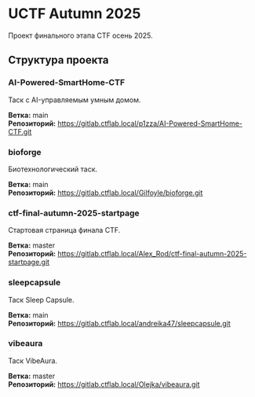 # UCTF Autumn 2025

Проект финального этапа CTF осень 2025.

## Структура проекта

### AI-Powered-SmartHome-CTF
Таск с AI-управляемым умным домом.

**Ветка:** main  
**Репозиторий:** https://gitlab.ctflab.local/p1zza/AI-Powered-SmartHome-CTF.git

### bioforge
Биотехнологический таск.

**Ветка:** main  
**Репозиторий:** https://gitlab.ctflab.local/Gilfoyle/bioforge.git

### ctf-final-autumn-2025-startpage
Стартовая страница финала CTF.

**Ветка:** master  
**Репозиторий:** https://gitlab.ctflab.local/Alex_Rod/ctf-final-autumn-2025-startpage.git

### sleepcapsule
Таск Sleep Capsule.

**Ветка:** main  
**Репозиторий:** https://gitlab.ctflab.local/andreika47/sleepcapsule.git

### vibeaura
Таск VibeAura.

**Ветка:** master  
**Репозиторий:** https://gitlab.ctflab.local/Olejka/vibeaura.git

